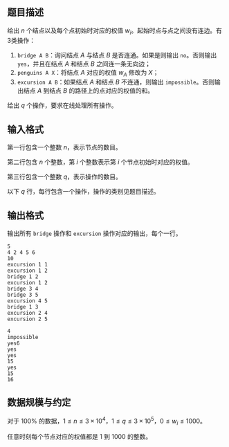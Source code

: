 ## 题目描述

给出 $n$ 个结点以及每个点初始时对应的权值 $w_i$。起始时点与点之间没有连边。有3类操作：

1. `bridge A B`：询问结点 $A$ 与结点 $B$ 是否连通。如果是则输出 `no`。否则输出`yes`，并且在结点 $A$ 和结点 $B$ 之间连一条无向边；
2. `penguins A X`：将结点 $A$ 对应的权值 $w_A$ 修改为 $X$；
3. `excursion A B`：如果结点 $A$ 和结点 $B$ 不连通，则输出 `impossible`。否则输出结点 $A$ 到结点 $B$ 的路径上的点对应的权值的和。

给出 $q$ 个操作，要求在线处理所有操作。

## 输入格式


第一行包含一个整数 $n$，表示节点的数目。

第二行包含 $n$ 个整数，第 $i$ 个整数表示第 $i$ 个节点初始时对应的权值。

第三行包含一个整数 $q$，表示操作的数目。

以下 $q$ 行，每行包含一个操作，操作的类别见题目描述。

## 输出格式


输出所有 `bridge` 操作和 `excursion` 操作对应的输出，每个一行。

```input1
5
4 2 4 5 6
10
excursion 1 1
excursion 1 2
bridge 1 2
excursion 1 2
bridge 3 4
bridge 3 5
excursion 4 5
bridge 1 3
excursion 2 4
excursion 2 5
```

```output1
4
impossible
yes6
yes
yes
15
yes
15
16
```

## 数据规模与约定


对于 $100\%$ 的数据，$1\le n\le 3\times 10^4$，$1\le q\le 3\times 10^5$，$0\le w_i\le 1000$。

任意时刻每个节点对应的权值都是 $1$ 到 $1000$ 的整数。
